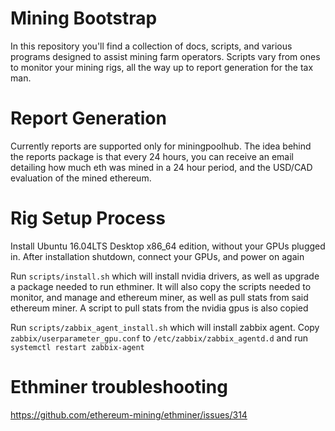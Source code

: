 # Mining Bootstrap

In this repository you'll find a collection of docs, scripts, and various programs designed to assist mining farm operators.
Scripts vary from ones to monitor your mining rigs, all the way up to report generation for the tax man.


# Report Generation

Currently reports are supported only for miningpoolhub. The idea behind the reports package is that every 24 hours, you can receive an email detailing how much eth was mined in a 24 hour period, and the USD/CAD evaluation of the mined ethereum. 

# Rig Setup Process

Install Ubuntu 16.04LTS Desktop x86_64 edition, without your GPUs plugged in. After installation shutdown, connect your GPUs, and power on again

Run `scripts/install.sh` which will install nvidia drivers, as well as upgrade a package needed to run ethminer. It will also copy the scripts needed to monitor, and manage and ethereum miner, as well as pull stats from said ethereum miner. A script to pull stats from the nvidia gpus is also copied

Run `scripts/zabbix_agent_install.sh`  which will install zabbix agent. 
Copy `zabbix/userparameter_gpu.conf` to `/etc/zabbix/zabbix_agentd.d` and run `systemctl restart zabbix-agent`

# Ethminer troubleshooting

https://github.com/ethereum-mining/ethminer/issues/314